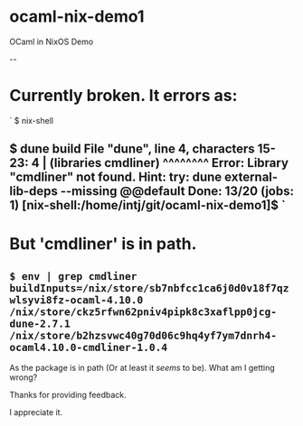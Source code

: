 # ocaml-nix-demo1
OCaml in NixOS Demo

--
# Currently broken. It errors as:
`
$ nix-shell

$ dune build
File "dune", line 4, characters 15-23:
  4 |     (libraries cmdliner)
                     ^^^^^^^^
  Error: Library "cmdliner" not found.
  Hint: try:
    dune external-lib-deps --missing @@default
  Done: 13/20 (jobs: 1)
  [nix-shell:/home/intj/git/ocaml-nix-demo1]$ 
`
--
# But 'cmdliner' is in path.
`
  $ env | grep cmdliner
buildInputs=/nix/store/sb7nbfcc1ca6j0d0v18f7qzwlsyvi8fz-ocaml-4.10.0 /nix/store/ckz5rfwn62pniv4pipk8c3xaflpp0jcg-dune-2.7.1 /nix/store/b2hzsvwc40g70d06c9hq4yf7ym7dnrh4-ocaml4.10.0-cmdliner-1.0.4
`
--
As the package is in path (Or at least it *seems* to be). What am I getting wrong?

Thanks for providing feedback.

I appreciate it.
